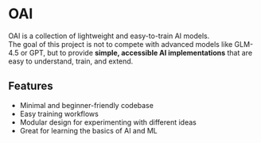 # OAI

OAI is a collection of lightweight and easy-to-train AI models.  
The goal of this project is not to compete with advanced models like GLM-4.5 or GPT, but to provide **simple, accessible AI implementations** that are easy to understand, train, and extend.

## Features
- Minimal and beginner-friendly codebase  
- Easy training workflows  
- Modular design for experimenting with different ideas  
- Great for learning the basics of AI and ML  
